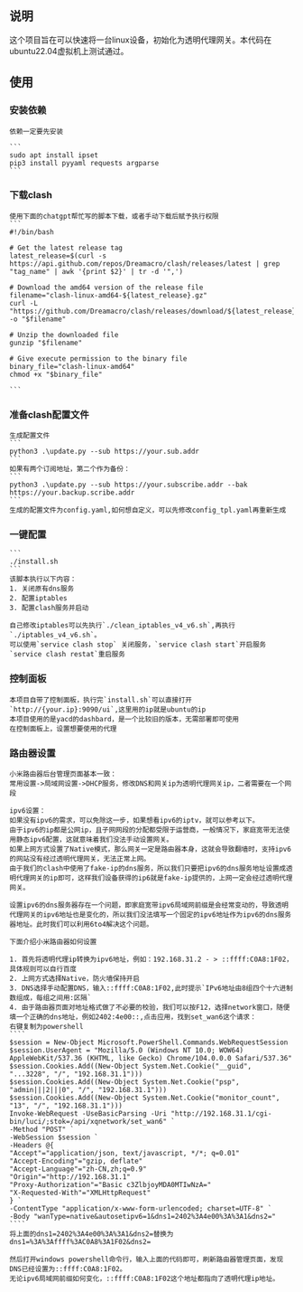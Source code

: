 ## 说明

这个项目旨在可以快速将一台linux设备，初始化为透明代理网关。本代码在ubuntu22.04虚拟机上测试通过。


## 使用 

### 安装依赖

    依赖一定要先安装

    ```
    sudo apt install ipset 
    pip3 install pyyaml requests argparse
    ```

### 下载clash
    使用下面的chatgpt帮忙写的脚本下载，或者手动下载后赋予执行权限
    ```
    #!/bin/bash

    # Get the latest release tag
    latest_release=$(curl -s https://api.github.com/repos/Dreamacro/clash/releases/latest | grep "tag_name" | awk '{print $2}' | tr -d '",')

    # Download the amd64 version of the release file
    filename="clash-linux-amd64-${latest_release}.gz"
    curl -L "https://github.com/Dreamacro/clash/releases/download/${latest_release}/$filename" -o "$filename"

    # Unzip the downloaded file
    gunzip "$filename"

    # Give execute permission to the binary file
    binary_file="clash-linux-amd64"
    chmod +x "$binary_file"

    ```

### 准备clash配置文件

    生成配置文件
    ```
    python3 .\update.py --sub https://your.sub.addr
    ```
    如果有两个订阅地址，第二个作为备份：
    ```
    python3 .\update.py --sub https://your.subscribe.addr --bak https://your.backup.scribe.addr
    ```
    生成的配置文件为config.yaml,如何想自定义，可以先修改config_tpl.yaml再重新生成
    

### 一键配置
    ```
    ./install.sh
    ```
    该脚本执行以下内容：
    1. 关闭原有dns服务
    2. 配置iptables
    3. 配置clash服务并启动

    自己修改iptables可以先执行`./clean_iptables_v4_v6.sh`,再执行`./iptables_v4_v6.sh`。
    可以使用`service clash stop` 关闭服务，`service clash start`开启服务 `service clash restat`重启服务

### 控制面板

    本项目自带了控制面板，执行完`install.sh`可以直接打开`http://{your.ip}:9090/ui`,这里用的ip就是ubuntu的ip
    本项目使用的是yacd的dashbard，是一个比较旧的版本，无需部署即可使用
    在控制面板上，设置想要使用的代理


### 路由器设置

    小米路由器后台管理页面基本一致：
    常用设置->局域网设置->DHCP服务，修改DNS和网关ip为透明代理网关ip，二者需要在一个网段

    ipv6设置：
    如果没有ipv6的需求，可以免除这一步，如果想看ipv6的iptv，就可以参考以下。
    由于ipv6的ip都是公网ip，且子网网段的分配都受限于运营商，一般情况下，家庭宽带无法使用静态ipv6配置，这就意味着我们没法手动设置网关。
    如果上网方式设置了Native模式，那么网关一定是路由器本身，这就会导致翻墙时，支持ipv6的网站没有经过透明代理网关，无法正常上网。
    由于我们的clash中使用了fake-ip的dns服务，所以我们只要把ipv6的dns服务地址设置成透明代理网关的ip即可，这样我们设备获得的ip6就是fake-ip提供的，上网一定会经过透明代理网关。

    设置ipv6的dns服务器存在一个问题，即家庭宽带ipv6局域网前缀是会经常变动的，导致透明代理网关的ipv6地址也是变化的，所以我们没法填写一个固定的ipv6地址作为ipv6的dns服务器地址。此时我们可以利用6to4解决这个问题。

    下面介绍小米路由器如何设置
    
    1. 首先将透明代理ip转换为ipv6地址，例如：192.168.31.2 - > ::ffff:C0A8:1F02，具体规则可以自行百度
    2. 上网方式选择Native，防火墙保持开启
    3. DNS选择手动配置DNS，输入::ffff:C0A8:1F02,此时提示`IPv6地址由8组四个十六进制数组成，每组之间用:区隔`
    4. 由于路由器页面对地址格式做了不必要的校验，我们可以按F12，选择network窗口，随便填一个正确的dns地址，例如2402:4e00::,点击应用，找到set_wan6这个请求：
    右键复制为powershell
    ````
    $session = New-Object Microsoft.PowerShell.Commands.WebRequestSession
    $session.UserAgent = "Mozilla/5.0 (Windows NT 10.0; WOW64) AppleWebKit/537.36 (KHTML, like Gecko) Chrome/104.0.0.0 Safari/537.36"
    $session.Cookies.Add((New-Object System.Net.Cookie("__guid", "...3228", "/", "192.168.31.1")))
    $session.Cookies.Add((New-Object System.Net.Cookie("psp", "admin|||2|||0", "/", "192.168.31.1")))
    $session.Cookies.Add((New-Object System.Net.Cookie("monitor_count", "13", "/", "192.168.31.1")))
    Invoke-WebRequest -UseBasicParsing -Uri "http://192.168.31.1/cgi-bin/luci/;stok=/api/xqnetwork/set_wan6" `
    -Method "POST" `
    -WebSession $session `
    -Headers @{
    "Accept"="application/json, text/javascript, */*; q=0.01"
    "Accept-Encoding"="gzip, deflate"
    "Accept-Language"="zh-CN,zh;q=0.9"
    "Origin"="http://192.168.31.1"
    "Proxy-Authorization"="Basic c3ZlbjoyMDA0MTIwNzA="
    "X-Requested-With"="XMLHttpRequest"
    } `
    -ContentType "application/x-www-form-urlencoded; charset=UTF-8" `
    -Body "wanType=native&autosetipv6=1&dns1=2402%3A4e00%3A%3A1&dns2="
    ````
    将上面的dns1=2402%3A4e00%3A%3A1&dns2=替换为dns1=%3A%3Affff%3AC0A8%3A1F02&dns2=

    然后打开windows powershell命令行，输入上面的代码即可，刷新路由器管理页面，发现DNS已经设置为::ffff:C0A8:1F02。
    无论ipv6局域网前缀如何变化，::ffff:C0A8:1F02这个地址都指向了透明代理ip地址。
